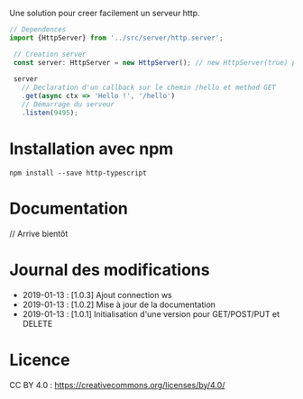 
Une solution pour creer facilement un serveur http.

```ts
// Dependences
import {HttpServer} from '../src/server/http.server';

 // Creation server
 const server: HttpServer = new HttpServer(); // new HttpServer(true) pour afficher des logs
 
 server
   // Declaration d'un callback sur le chemin /hello et method GET
   .get(async ctx => 'Hello !', '/hello')
   // Démarrage du serveur
   .listen(9495);

```

# Installation avec npm
```
npm install --save http-typescript
```

# Documentation

// Arrive bientôt

# Journal des modifications
 - 2019-01-13 : [1.0.3] Ajout connection ws
 - 2019-01-13 : [1.0.2] Mise à jour de la documentation
 - 2019-01-13 : [1.0.1] Initialisation d'une version pour GET/POST/PUT et DELETE

# Licence
CC BY 4.0 : https://creativecommons.org/licenses/by/4.0/
